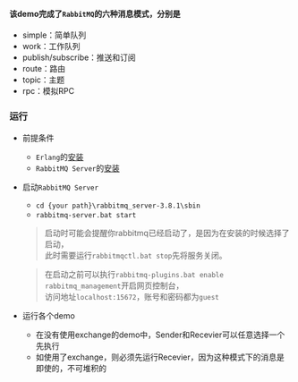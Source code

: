 #### 该demo完成了`RabbitMQ`的六种消息模式，分别是
- simple：简单队列
- work：工作队列
- publish/subscribe：推送和订阅
- route：路由
- topic：主题
- rpc：模拟RPC
### 运行
- 前提条件
    - `Erlang`的[安装](http://www.erlang.org/download.html)
    - `RabbitMQ Server`的[安装](https://www.rabbitmq.com/install-windows.html#chocolatey)
- 启动`RabbitMQ Server`
    - `cd {your path}\rabbitmq_server-3.8.1\sbin` 
    - `rabbitmq-server.bat start`
    > 启动时可能会提醒你rabbitmq已经启动了，是因为在安装的时候选择了启动，<br>此时需要运行`rabbitmqctl.bat stop`先将服务关闭。
    
    > 在启动之前可以执行`rabbitmq-plugins.bat enable rabbitmq_management`开启网页控制台，<br>访问地址`localhost:15672`，账号和密码都为`guest`
- 运行各个demo
    - 在没有使用exchange的demo中，Sender和Recevier可以任意选择一个先执行
    - 如使用了exchange，则必须先运行Recevier，因为这种模式下的消息是即使的，不可堆积的